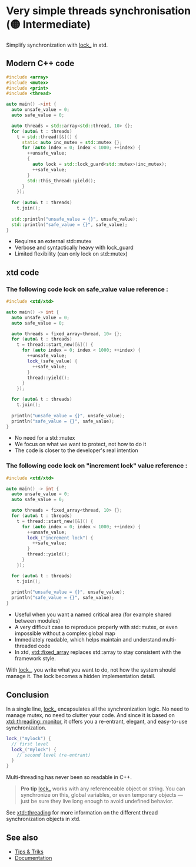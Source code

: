 # Very simple threads synchronisation (🟡 Intermediate)

Simplify synchronization with [lock_](https://gammasoft71.github.io/xtd/reference_guides/latest/group__keywords.html#gacd9906b29d877eb1eb0a8c7bc4ab774a) in xtd.

## Modern C++ code

```cpp
#include <array>
#include <mutex>
#include <print>
#include <thread>

auto main() ->int {
  auto unsafe_value = 0;
  auto safe_value = 0;

  auto threads = std::array<std::thread, 10> {};
  for (auto& t : threads)
    t = std::thread([&]() {
      static auto inc_mutex = std::mutex {};
      for (auto index = 0; index < 1000; ++index) {
        ++unsafe_value;
        {
          auto lock = std::lock_guard<std::mutex>(inc_mutex);
          ++safe_value;
        }
        std::this_thread::yield();
      }
    });
  
  for (auto& t : threads)
    t.join();
  
  std::println("unsafe_value = {}", unsafe_value);
  std::println("safe_value = {}", safe_value);
}
```

*	Requires an external std::mutex
*	Verbose and syntactically heavy with lock_guard
*	Limited flexibility (can only lock on std::mutex)

## xtd code

### The following code lock on safe_value value reference : 

```cpp
#include <xtd/xtd>

auto main() -> int {
  auto unsafe_value = 0;
  auto safe_value = 0;

  auto threads = fixed_array<thread, 10> {};
  for (auto& t : threads)
    t = thread::start_new([&]() {
      for (auto index = 0; index < 1000; ++index) {
        ++unsafe_value;
        lock_(safe_value) {
          ++safe_value;
        }
        thread::yield();
      }
    });

  for (auto& t : threads)
    t.join();
    
  println("unsafe_value = {}", unsafe_value);
  println("safe_value = {}", safe_value);
}
```

*	No need for a std::mutex
*	We focus on what we want to protect, not how to do it
*	The code is closer to the developer's real intention

### The following code lock on "increment lock" value reference : 

```cpp
#include <xtd/xtd>

auto main() -> int {
  auto unsafe_value = 0;
  auto safe_value = 0;

  auto threads = fixed_array<thread, 10> {};
  for (auto& t : threads)
    t = thread::start_new([&]() {
      for (auto index = 0; index < 1000; ++index) {
        ++unsafe_value;
        lock_("increment lock") {
          ++safe_value;
        }
        thread::yield();
      }
    });

  for (auto& t : threads)
    t.join();
    
  println("unsafe_value = {}", unsafe_value);
  println("safe_value = {}", safe_value);
}
```

*	Useful when you want a named critical area (for example shared between modules)
*	A very difficult case to reproduce properly with std::mutex, or even impossible without a complex global map
*	Immediately readable, which helps maintain and understand multi-threaded code
* In xtd, [xtd::fixed_array](https://gammasoft71.github.io/xtd/reference_guides/latest/classxtd_1_1fixed__array.html) replaces std::array to stay consistent with the framework style.


With [lock_](https://gammasoft71.github.io/xtd/reference_guides/latest/group__keywords.html#gacd9906b29d877eb1eb0a8c7bc4ab774a), you write what you want to do, not how the system should manage it. 
The lock becomes a hidden implementation detail.

## Conclusion

In a single line, [lock_](https://gammasoft71.github.io/xtd/reference_guides/latest/group__keywords.html#gacd9906b29d877eb1eb0a8c7bc4ab774a) encapsulates all the synchronization logic. 
No need to manage mutex, no need to clutter your code. 
And since it is based on [xtd::threading::monitor](https://gammasoft71.github.io/xtd/reference_guides/latest/classxtd_1_1threading_1_1monitor.html), it offers you a re-entrant, elegant, and easy-to-use synchronization.

```cpp
lock_("mylock") {
  // first level
  lock_("mylock") {
    // second level (re-entrant)
  }
}
```

Multi-threading has never been so readable in C++.

> **Pro tip**
> [lock_](https://gammasoft71.github.io/xtd/reference_guides/latest/group__keywords.html#gacd9906b29d877eb1eb0a8c7bc4ab774a) works with any referenceable object or string. You can synchronize on this, global variables, or even temporary objects — just be sure they live long enough to avoid undefined behavior.

See [xtd::threading](https://gammasoft71.github.io/xtd/reference_guides/latest/group__threading.html) for more information on the different thread synchronization objects in xtd.

## See also

* [Tips & Triks](/docs/documentation/tips_and_tricks)
* [Documentation](/docs/documentation)
